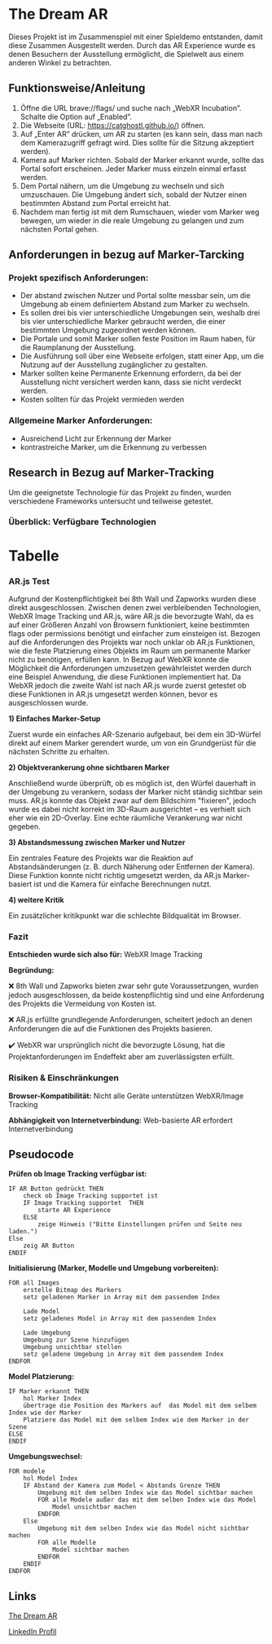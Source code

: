 # The Dream AR
Dieses Projekt ist im Zusammenspiel mit einer Spieldemo entstanden, damit diese Zusammen Ausgestellt werden. Durch das AR Experience wurde es denen Besuchern der Ausstellung ermöglicht, die Spielwelt aus einem anderen Winkel zu betrachten.

## Funktionsweise/Anleitung
1) Öffne die URL brave://flags/ und suche nach „WebXR Incubation”. Schalte die Option auf „Enabled”.
2) Die Webseite (URL: https://catghostl.github.io/) öffnen.
3) Auf „Enter AR” drücken, um AR zu starten (es kann sein, dass man nach dem Kamerazugriff gefragt wird. Dies sollte für die Sitzung akzeptiert werden).
4) Kamera auf Marker richten. Sobald der Marker erkannt wurde, sollte das Portal sofort erscheinen. Jeder Marker muss einzeln einmal erfasst werden.
5) Dem Portal nähern, um die Umgebung zu wechseln und sich umzuschauen. Die Umgebung ändert sich, sobald der Nutzer einen bestimmten Abstand zum Portal erreicht hat.
6) Nachdem man fertig ist mit dem Rumschauen, wieder vom Marker weg bewegen, um wieder in die reale Umgebung zu gelangen und zum nächsten Portal gehen.

## Anforderungen in bezug auf Marker-Tarcking
### Projekt spezifisch Anforderungen:
- Der abstand zwischen Nutzer und Portal sollte messbar sein, um die Umgebung ab einem definiertem Abstand zum Marker zu wechseln.
- Es sollen drei bis vier unterschiedliche Umgebungen sein, weshalb drei bis vier unterschiedliche Marker gebraucht werden, die einer bestimmten Umgebung zugeordnet werden können.
- Die Portale und somit Marker sollen feste Position im Raum haben, für die Raumplanung der Ausstellung.
- Die Ausführung soll über eine Webseite erfolgen, statt einer App, um die Nutzung auf der Ausstellung zugänglicher zu gestalten. 
- Marker sollten keine Permanente Erkennung erfordern, da bei der Ausstellung nicht versichert werden kann, dass sie nicht verdeckt werden.
- Kosten sollten für das Projekt vermieden werden

### Allgemeine Marker Anforderungen:
- Ausreichend Licht zur Erkennung der Marker
- kontrastreiche Marker, um die Erkennung zu verbessen

## Research in Bezug auf Marker-Tracking
Um die geeignetste Technologie für das Projekt zu finden, wurden verschiedene Frameworks untersucht und teilweise getestet.

### Überblick: Verfügbare Technologien
# Tabelle

### AR.js Test
Aufgrund der Kostenpflichtigkeit bei 8th Wall und Zapworks wurden diese direkt ausgeschlossen. Zwischen denen zwei verbleibenden Technologien, WebXR Image Tracking und AR.js, wäre AR.js die bevorzugte Wahl, da es auf einer Größeren Anzahl von Browsern funktioniert, keine bestimmten flags oder permissions benötigt und einfacher zum einsteigen ist. Bezogen auf die Anforderungen des Projekts war noch unklar ob AR.js Funktionen, wie die feste Platzierung eines Objekts im Raum um permanente Marker nicht zu benötigen, erfüllen kann. In Bezug auf WebXR konnte die Möglichkeit die Anforderungen umzusetzen gewährleistet werden durch eine Beispiel Anwendung, die diese Funktionen implementiert hat. Da WebXR jedoch die zweite Wahl ist nach AR.js wurde zuerst getestet ob diese Funktionen in AR.js umgesetzt werden können, bevor es ausgeschlossen wurde.

**1) Einfaches Marker-Setup**

Zuerst wurde ein einfaches AR-Szenario aufgebaut, bei dem ein 3D-Würfel direkt auf einem Marker gerendert wurde, um von ein Grundgerüst für die nächsten Schritte zu erhalten. 

**2) Objektverankerung ohne sichtbaren Marker**

Anschließend wurde überprüft, ob es möglich ist, den Würfel dauerhaft in der Umgebung zu verankern, sodass der Marker nicht ständig sichtbar sein muss.
AR.js konnte das Objekt zwar auf dem Bildschirm "fixieren", jedoch wurde es dabei nicht korrekt im 3D-Raum ausgerichtet – es verhielt sich eher wie ein 2D-Overlay. Eine echte räumliche Verankerung war nicht gegeben.

**3) Abstandsmessung zwischen Marker und Nutzer**

Ein zentrales Feature des Projekts war die Reaktion auf Abstandsänderungen (z. B. durch Näherung oder Entfernen der Kamera). Diese Funktion konnte nicht richtig umgesetzt werden, da AR.js Marker-basiert ist und die Kamera für einfache Berechnungen nutzt.  

**4) weitere Kritik**

Ein zusätzlicher kritikpunkt war die schlechte Bildqualität im Browser. 

### Fazit
**Entschieden wurde sich also für:** WebXR Image Tracking

**Begründung:**

❌  8th Wall und Zapworks bieten zwar sehr gute Voraussetzungen, wurden jedoch ausgeschlossen, da beide kostenpflichtig sind und eine Anforderung des Projekts die Vermeidung von Kosten ist.


❌  AR.js erfüllte grundlegende Anforderungen, scheitert jedoch an denen Anforderungen die auf die Funktionen des Projekts basieren.


✔️ WebXR war ursprünglich nicht die bevorzugte Lösung, hat die Projektanforderungen im Endeffekt aber am zuverlässigsten erfüllt.

### Risiken & Einschränkungen
**Browser-Kompatibilität:** Nicht alle Geräte unterstützen WebXR/Image Tracking

**Abhängigkeit von Internetverbindung:** Web-basierte AR erfordert Internetverbindung

## Pseudocode
**Prüfen ob Image Tracking verfügbar ist:**
```
IF AR Button gedrückt THEN
    check ob Image Tracking supportet ist
    IF Image Tracking supportet  THEN
        starte AR Experience
    ELSE
        zeige Hinweis ("Bitte Einstellungen prüfen und Seite neu laden.")
Else
    zeig AR Button
ENDIF
```
**Initialisierung (Marker, Modelle und Umgebung vorbereiten):**

```
FOR all Images
    erstelle Bitmap des Markers
    setz geladenen Marker in Array mit dem passendem Index

    Lade Model
    setz geladenes Model in Array mit dem passendem Index

    Lade Umgebung
    Umgebung zur Szene hinzufügen
    Umgebung unsichtbar stellen
    setz geladene Umgebung in Array mit dem passendem Index
ENDFOR
```
**Model Platzierung:**
```
IF Marker erkannt THEN
    hol Marker Index
    übertrage die Position des Markers auf  das Model mit dem selbem Index wie der Marker
    Platziere das Model mit dem selbem Index wie dem Marker in der Szene
ELSE
ENDIF
```
**Umgebungswechsel:**
```
FOR modele
    hol Model Index
    IF Abstand der Kamera zum Model < Abstands Grenze THEN
        Umgebung mit dem selben Index wie das Model sichtbar machen
        FOR alle Modele außer das mit dem selben Index wie das Model
            Model unsichtbar machen
        ENDFOR
    Else
        Umgebung mit dem selben Index wie das Model nicht sichtbar machen
        FOR alle Modelle
            Model sichtbar machen
        ENDFOR
    ENDIF
ENDFOR
```
## Links
<a href="https://catghostl.github.io/"> The Dream AR </a>

<a href="https://www.linkedin.com/in/viktoria-silchenko-43937a299/"> LinkedIn Profil </a>
